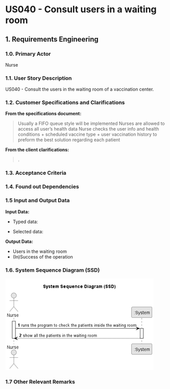 # US040 - Consult users in a waiting room

## 1. Requirements Engineering

### 1.0. Primary Actor
Nurse

### 1.1. User Story Description
US040 - Consult the users in the waiting room of a vaccination center.

### 1.2. Customer Specifications and Clarifications
**From the specifications document:**
> Usually a FIFO queue style will be implemented
> Nurses are allowed to access all user’s health data
> Nurse checks the user info and health conditions + scheduled vaccine type + user vaccination history to preform the best solution regarding each patient

**From the client clarifications:**

> .

### 1.3. Acceptance Criteria
> 

### 1.4. Found out Dependencies
>

### 1.5 Input and Output Data
**Input Data:**

* Typed data:

* Selected data:

**Output Data:**

* Users in the waiting room
* (In)Success of the operation

### 1.6. System Sequence Diagram (SSD)
![US040-SSD.png](puml%2Fpng%2FUS040-SSD.png)

### 1.7 Other Relevant Remarks
>